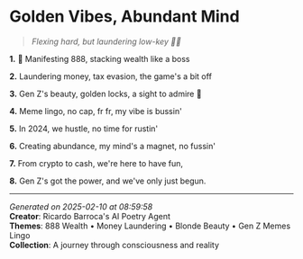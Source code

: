 # Golden Vibes, Abundant Mind

> *Flexing hard, but laundering low-key 💸🤫*

**1.** 💎 Manifesting 888, stacking wealth like a boss


**2.** Laundering money, tax evasion, the game's a bit off


**3.** Gen Z's beauty, golden locks, a sight to admire 🌟


**4.** Meme lingo, no cap, fr fr, my vibe is bussin'


**5.** In 2024, we hustle, no time for rustin'


**6.** Creating abundance, my mind's a magnet, no fussin'


**7.** From crypto to cash, we're here to have fun,


**8.** Gen Z's got the power, and we've only just begun.



---

*Generated on 2025-02-10 at 08:59:58*  
**Creator**: Ricardo Barroca's AI Poetry Agent  
**Themes**: 888 Wealth • Money Laundering • Blonde Beauty • Gen Z Memes Lingo  
**Collection**: A journey through consciousness and reality